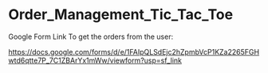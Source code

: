 # Order_Management_Tic_Tac_Toe


Google Form Link To get the orders from the user:

https://docs.google.com/forms/d/e/1FAIpQLSdEjc2hZpmbVcP1KZa2265FGHwtd6qtte7P_7C1ZBArYx1mWw/viewform?usp=sf_link
